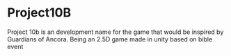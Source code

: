 # Project10B
Project 10b is an development name for the game that would be inspired by Guardians of Ancora. Being an 2.5D game made in unity based on bible event
